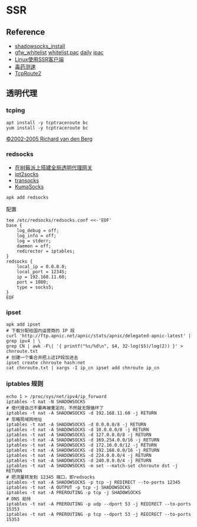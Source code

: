 # SSR

## Reference

- [shadowsocks_install](https://github.com/teddysun/shadowsocks_install/tree/master)
- [gfw_whitelist](https://github.com/neko-dev/gfw_whitelist) [whitelist.pac](https://github.com/MatcherAny/whitelist.pac) [daily](https://github.com/pexcn/daily/) [ipac](https://github.com/ifyour/ipac)
- [Linux使用SSR客户端](https://mikoto10032.github.io/post/%E7%A8%8B%E5%BA%8F%E5%91%98%E9%82%A3%E4%BA%9B%E4%BA%8B/linux%E4%BD%BF%E7%94%A8ssr%E5%AE%A2%E6%88%B7%E7%AB%AF/)
- [毒药测速](https://www.duyaoss.com/)
- [TcpRoute2](https://github.com/GameXG/TcpRoute2)

## 透明代理

### tcping

```shell
apt install -y tcptraceroute bc
yum install -y tcptraceroute bc
```

[©2002-2005 Richard van den Berg](http://www.vdberg.org/~richard/tcpping)

### redsocks

- [在树莓派上搭建全局透明代理网关](https://blog.newnius.com/setup-global-proxy-with-raspberry-pi.html)
- [ipt2socks](https://github.com/zfl9/ipt2socks)
- [transocks](https://github.com/cybozu-go/transocks)
- [KumaSocks](https://github.com/xsm1997/KumaSocks)

```shell
apk add redsocks
```

配置

```shell
tee /etc/redsocks/redsocks.conf <<-'EOF'
base {
    log_debug = off;
    log_info = off;
    log = stderr;
    daemon = off;
    redirector = iptables;
}
redsocks {
    local_ip = 0.0.0.0;
    local_port = 12345;
    ip = 192.168.11.60;
    port = 1080;
    type = socks5;
}
EOF
```

### ipset

```shell
apk add ipset
# 下载分配给国内运营商的 IP 段
curl 'http://ftp.apnic.net/apnic/stats/apnic/delegated-apnic-latest' | grep ipv4 | \
grep CN | awk -F\| '{ printf("%s/%d\n", $4, 32-log($5)/log(2)) }' > chnroute.txt
# 创建一个集合并把上述IP段加进去
ipset create chnroute hash:net
cat chnroute.txt | xargs -I ip_cn ipset add chnroute ip_cn
```



### iptables 规则

```shell
echo 1 > /proc/sys/net/ipv4/ip_forward
iptables -t nat -N SHADOWSOCKS
# 使代理自己不要再被重定向，不然就无限循环了
iptables -t nat -A SHADOWSOCKS -d 192.168.11.60 -j RETURN
# 忽略局域网地址
iptables -t nat -A SHADOWSOCKS -d 0.0.0.0/8 -j RETURN
iptables -t nat -A SHADOWSOCKS -d 10.0.0.0/8 -j RETURN
iptables -t nat -A SHADOWSOCKS -d 127.0.0.0/8 -j RETURN
iptables -t nat -A SHADOWSOCKS -d 169.254.0.0/16 -j RETURN
iptables -t nat -A SHADOWSOCKS -d 172.16.0.0/12 -j RETURN
iptables -t nat -A SHADOWSOCKS -d 192.168.0.0/16 -j RETURN
iptables -t nat -A SHADOWSOCKS -d 224.0.0.0/4 -j RETURN
iptables -t nat -A SHADOWSOCKS -d 240.0.0.0/4 -j RETURN
iptables -t nat -A SHADOWSOCKS -m set --match-set chnroute dst -j RETURN
# 把流量转发到 12345 端口，即redsocks
iptables -t nat -A SHADOWSOCKS -p tcp -j REDIRECT --to-ports 12345
iptables -t nat -A OUTPUT -p tcp -j SHADOWSOCKS
iptables -t nat -A PREROUTING -p tcp -j SHADOWSOCKS
# DNS 劫持
iptables -t nat -A PREROUTING -p udp --dport 53 -j REDIRECT --to-ports 15353
iptables -t nat -A PREROUTING -p tcp --dport 53 -j REDIRECT --to-ports 15353
```





